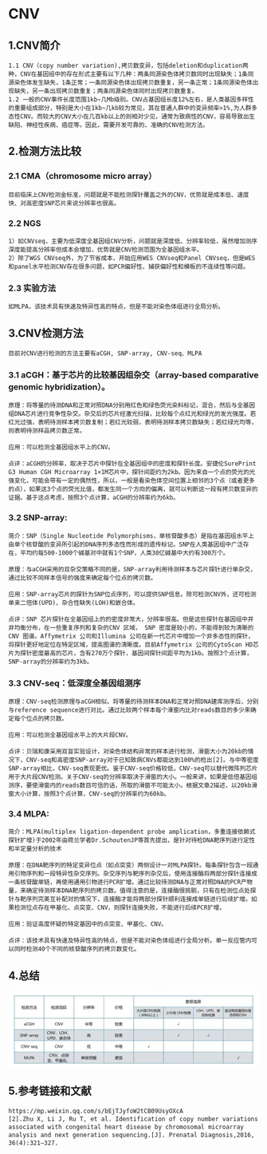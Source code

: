 # CNV

## 1.CNV简介

    1.1 CNV（copy number variation),拷贝数变异，包括deletion和duplication两种，CNV在基因组中的存在形式主要有以下几种：两条同源染色体拷贝数同时出现缺失；1条同源染色体发生缺失，1条正常；一条同源染色体出现拷贝数重复，另一条正常；1条同源染色体出现缺失，另一条出现拷贝数重复；两条同源染色体同时出现拷贝数重复。
    1.2 一般的CNV事件长度范围1kb~几Mb级别。CNV占基因组长度12%左右，是人类基因多样性的重要组成部分，特别是大小在1kb~几kb较为常见，其在普通人群中的变异频率>1%,为人群多态性CNV。而较大的CNV大小在几百kb以上的则相对少见，通常为致病性的CNV，容易导致出生缺陷、神经性疾病、癌症等。因此，需要开发可靠的、准确的CNV检测方法。

## 2.检测方法比较

### 2.1 CMA（chromosome micro array）
    目前临床上CNV检测金标准，问题就是不能检测探针覆盖之外的CNV，优势就是成本低、速度快、对高密度SNP芯片来说分辨率也很高。

### 2.2 NGS
    1）如CNVseq，主要为低深度全基因组CNV分析，问题就是深度低、分辨率较低，虽然增加测序深度能提高分辨率但成本会增加，优势就是CNV检测范围为全基因组水平。
    2）除了WGS CNVseq外，为了节省成本，开始应用WES CNVseq和Panel CNVseq，但是WES和panel水平检测CNV存在很多问题，如PCR偏好性、捕获偏好性和模板的不连续性等问题。

### 2.3 实验方法
    如MLPA，该技术具有快速及特异性高的特点，但是不能对染色体组进行全局分析。

## 3.CNV检测方法

    目前对CNV进行检测的方法主要有aCGH, SNP-array, CNV-seq、MLPA

### 3.1 aCGH：基于芯片的比较基因组杂交（array-based comparative genomic hybridization）。

    原理：将等量的待测DNA和正常对照DNA分别用红色和绿色荧光染料标记，混合，然后与全基因组DNA芯片进行竞争性杂交。杂交后的芯片经激光扫描，比较每个点红光和绿光的发光强度。若红光过强，表明待测样本拷贝数复制；若红光较弱，表明待测样本拷贝数缺失；若红绿光均等，则表明待测样品拷贝数正常。

    应用：可以检测全基因组水平上的CNV。

    点评：aCGH的分辨率，取决于芯片中探针在全基因组中的密度和探针长度。安捷伦SurePrint G3 Human CGH Microarray 1×1M芯片中，探针间距约为2kb。因为来自一个点的荧光的光强变化，可能会带有一定的偶然性，所以，一般是看染色体空间位置上相邻的3个点（或者更多的点），如果这3个点的荧光比值，都发生同一个方向的偏离，就可以判断这一段有拷贝数变异的证据。基于这点考虑，按照3个点计算，aCGH的分辨率约为6kb。
### 3.2 SNP-array:
    
    简介：SNP（Single Nucleotide Polymorphisms，单核苷酸多态）是指在基因组水平上由单个核苷酸的变异所引起的DNA序列多态性而形成的遗传标记。SNP在人类基因组中广泛存在，平均约每500-1000个碱基对中就有1个SNP，人类30亿碱基中大约有300万个。
    
    原理：与aCGH采用的双杂交策略不同的是，SNP-array利用待测样本与芯片探针进行单杂交，通过比较不同样本信号的强度来确定每个位点的拷贝数。
    
    应用：SNP-array芯片的探针为SNP位点序列，可以提供SNP信息。除可检测CNV外，还可检测单亲二倍体(UPD)、杂合性缺失(LOH)和嵌合体。
    
    点评：SNP 芯片探针在全基因组上的的密度非常大，分辨率很高。但是这些探针在基因组中并非均衡分布，在一些重复序列和复杂的CNV 区域， SNP 密度是较小的，不能得到较为清晰的CNV 图谱。Affymetrix 公司和Illumina 公司在新一代芯片中增加一个非多态性的探针，将探针更好地定位在特定区域，提高图谱的清晰度。目前Affymetrix 公司的CytoScan HD芯片为探针密度最高的芯片，含有270万个探针，基因间探针间距平均为1kb。按照3个点计算，SNP-array的分辨率约为3kb。
### 3.3 CNV-seq：低深度全基因组测序

    原理：CNV-seq检测原理与aCGH相似。将等量的待测样本DNA和正常对照DNA建库测序后，分别与reference sequence进行对比。通过比较两个样本每个滑窗内比对reads数目的多少来确定每个位点的拷贝数。
    
    应用：可以检测全基因组水平上的大片段CNV。
    
    点评：贝瑞和康采用双盲实验设计，对染色体结构异常的样本进行检测，滑窗大小为20kb的情况下，CNV-seq和高密度SNP-array对于已知致病CNVs都能达到100%的检出[2]。与中等密度SNP-array相比，CNV-seq表现更优。鉴于CNV-seq价格较低，CNV-seq可以替代微阵列芯片用于大片段CNV检测。关于CNV-seq的分辨率取决于滑窗的大小。一般来讲，如果是低倍基因组测序，要使滑窗内的reads数目可信的话，所取的滑窗不可能太小。根据文章2描述，以20kb滑窗大小计算，按照3个点计算，CNV-seq的分辨率约为60kb。
### 3.4 MLPA:
    
    简介：MLPA(multiplex ligation-dependent probe amplication，多重连接依赖式探针扩增)于2002年由荷兰学者Dr.SchoutenJP等首先提出，是针对待检DNA靶序列进行定性和半定量分析的技术
    
    原理：在DNA靶序列的特定变异位点（如点突变）两侧设计一对MLPA探针。每条探针包含一段通用引物序列和一段特异性杂交序列。杂交序列与靶序列杂交后，使用连接酶将两部分探针连接成一条核苷酸单链，再使用通用引物进行PCR扩增。通过比较待测DNA与正常对照DNA的PCR产物量，来确定待测样本DNA靶序列的拷贝数。值得注意的是，连接酶很挑剔，只有在检测位点处探针与靶序列完美互补配对的情况下，连接酶才能将两部分探针顺利连接成单链进行后续扩增。如果检测位点存在甲基化、点突变、CNV，则探针连接失败，不能进行后续PCR扩增。
    
    应用：验证高度怀疑的特定基因中的点突变、甲基化、CNV。

    点评：该技术具有快速及特异性高的特点，但是不能对染色体组进行全局分析。单一反应管内可以同时检测40个不同的核苷酸序列的拷贝数变化。
    
## 4.总结
   
   ![](methods_compare.png)
   

## 5.参考链接和文献

    https://mp.weixin.qq.com/s/bEjTJyfoW2tCB09UsyOXcA
    [2].Zhu X, Li J, Ru T, et al. Identification of copy number variations associated with congenital heart disease by chromosomal microarray analysis and next generation sequencing.[J]. Prenatal Diagnosis,2016, 36(4):321–327.
    
